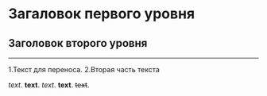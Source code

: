 # Загаловок первого уровня
## Заголовок второго уровня
---
1.Текст для переноса. 
2.Вторая часть текста

*text*. **text**. _text_. __text__. ~~text~~. 